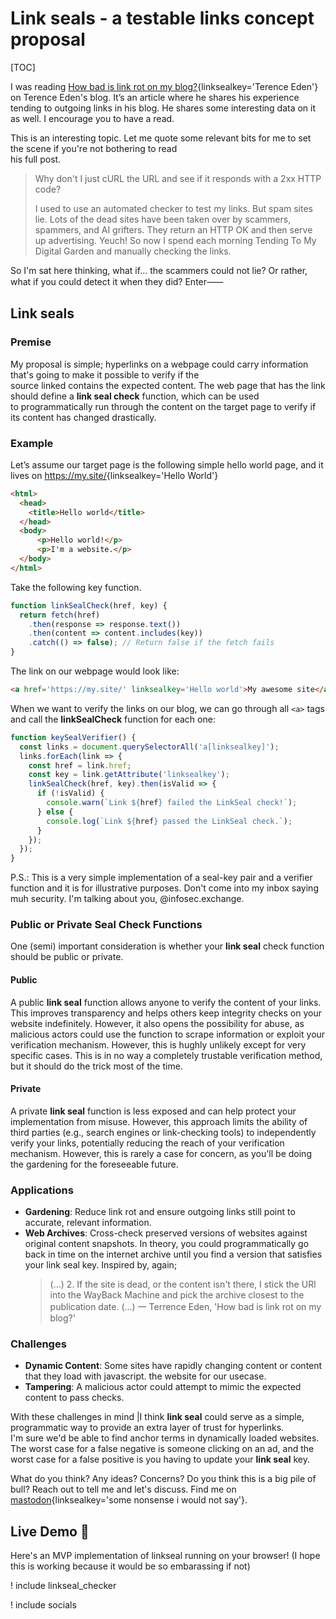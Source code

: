 # Link seals - a testable links concept proposal

[TOC]

I was reading [How bad is link rot on my blog?](https://shkspr.mobi/blog/2024/12/how-bad-is-link-rot-on-my-blog/){linksealkey='Terence Eden'}
on Terence Eden's blog. It’s an article where he shares his experience tending to outgoing links in his blog. He shares
some interesting data on it as well. I encourage you to have a read.  

This is an interesting topic. Let me quote some relevant bits for me to set the scene if you're not bothering to read  
his full post.  

> Why don't I just cURL the URL and see if it responds with a 2xx HTTP code?  
>  
> I used to use an automated checker to test my links. But spam sites lie. Lots of the dead sites have been taken over by scammers, spammers, and AI grifters. They return an HTTP OK and then serve up advertising. Yeuch! So now I spend each morning Tending To My Digital Garden and manually checking the links.  

So I'm sat here thinking, what if... the scammers could not lie? Or rather, what if you could detect it when they did? Enter⸺  

## Link seals

### Premise  

My proposal is simple; hyperlinks on a webpage could carry information that's going to make it possible to verify if the  
source linked contains the expected content. The web page that has the link should define a **link seal check** function, which can be used  
to programmatically run through the content on the target page to verify if its content has changed drastically.  

### Example  

Let’s assume our target page is the following simple hello world page, and it lives on <https://my.site/>{linksealkey='Hello World'}

```html
<html>  
  <head>  
    <title>Hello world</title>  
  </head>  
  <body>  
      <p>Hello world!</p>  
      <p>I'm a website.</p>  
  </body>  
</html>  
```  

Take the following key function.  

```javascript
function linkSealCheck(href, key) {  
  return fetch(href)
    .then(response => response.text())
    .then(content => content.includes(key))
    .catch(() => false); // Return false if the fetch fails
}
```  

The link on our webpage would look like:  

```html
<a href='https://my.site/' linksealkey='Hello world'>My awesome site</a>  
```  

When we want to verify the links on our blog, we can go through all `<a>` tags and call the **linkSealCheck** function for each one:  

```javascript
function keySealVerifier() {
  const links = document.querySelectorAll('a[linksealkey]');
  links.forEach(link => {
    const href = link.href;
    const key = link.getAttribute('linksealkey');
    linkSealCheck(href, key).then(isValid => {
      if (!isValid) {
        console.warn(`Link ${href} failed the LinkSeal check!`);
      } else {
        console.log(`Link ${href} passed the LinkSeal check.`);
      }
    });
  });
}
```

P.S.: This is a very simple implementation of a seal-key pair and a verifier function and it is for illustrative purposes.
Don't come into my inbox saying muh security. I'm talking about you, @infosec.exchange.

### Public or Private Seal Check Functions  

One (semi) important consideration is whether your **link seal** check function should be public or private.  

#### Public  
A public **link seal** function allows anyone to verify the content of your links. This improves transparency and helps others keep integrity checks
on your website indefinitely. However, it also opens the possibility for abuse, as malicious actors could use the function to scrape information or 
exploit your verification mechanism. However, this is hughly unlikely except for very specific cases. This is in no way a completely trustable verification
method, but it should do the trick most of the time.

#### Private  
A private **link seal** function is less exposed and can help protect your implementation from misuse. However, this approach limits the ability of third 
parties (e.g., search engines or link-checking tools) to independently verify your links, potentially reducing the reach of your verification mechanism.
However, this is rarely a case for concern, as you'll be doing the gardening for the foreseeable future.

### Applications  

- **Gardening**: Reduce link rot and ensure outgoing links still point to accurate, relevant information.  
- **Web Archives**: Cross-check preserved versions of websites against original content snapshots. In theory, you could programmatically go back in time
  on the internet archive until you find a version that satisfies your link seal key.
  Inspired by, again;
  > (...)
  > 2. If the site is dead, or the content isn't there, I stick the URl into the WayBack Machine and pick the archive closest to the publication date.
  > (...)
  > 一 Terrence Eden, 'How bad is link rot on my blog?'

### Challenges  

- **Dynamic Content**: Some sites have rapidly changing content or content that they load with javascript. 
  the website for our usecase.
- **Tampering**: A malicious actor could attempt to mimic the expected content to pass checks. 

With these challenges in mind |I think **link seal** could serve as a simple, programmatic way to provide an extra layer of trust for hyperlinks.  
I'm sure we'd be able to find anchor terms in dynamically loaded websites. The worst case for a false negative is someone clicking on an ad, and the
worst case for a false positive is you having to update your **link seal** key.

What do you think? Any ideas? Concerns? Do you think this is a big pile of bull? Reach out to tell me and let's discuss. Find me on [mastodon](https://mastodon.social/@cemre){linksealkey='some nonsense i would not say'}.

## Live Demo 🚨

Here's an MVP implementation of linkseal running on your browser! (I hope this is working because it would be so embarassing if not)

! include linkseal_checker

! include socials
